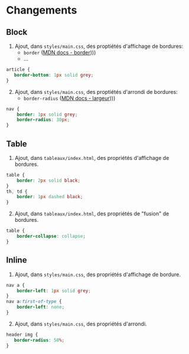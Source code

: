 # Changements

## Block

 1. Ajout, dans `styles/main.css`, des proptiétés d'affichage de bordures:
    - `border` ([MDN docs - border](https://developer.mozilla.org/fr/docs/Web/CSS/border))))
    - ...

 ```css
article {
    border-bottom: 1px solid grey;
}
``` 

 2. Ajout, dans `styles/main.css`, des proptiétés d'arrondi de bordures:
    - `border-radius` ([MDN docs - largeur](https://developer.mozilla.org/fr/docs/Web/CSS/border-radius))))

```css
nav {
    border: 1px solid grey;
    border-radius: 30px;
}
```

## Table

 1. Ajout, dans `tableaux/index.html`, des propriétés d'affichage de bordures.
   
```css
table {
    border: 2px solid black;
}
th, td {
    border: 1px dashed black;
}
```

 2.  Ajout, dans `tableaux/index.html`, des propriétés de "fusion" de bordures.
   
```css
table {
    border-collapse: collapse;
}
``` 

## Inline

 1. Ajout, dans `styles/main.css`, des propriétés d'affichage de bordure.

```css
nav a {
    border-left: 1px solid grey;
}
nav a:first-of-type {
    border-left: none;
}
```

 2. Ajout, dans `styles/main.css`, des propriétés d'arrondi.

```css
header img {
   border-radius: 50%;
}
```
